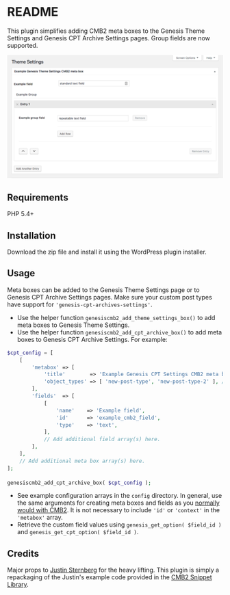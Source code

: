 # README #

This plugin simplifies adding CMB2 meta boxes to the Genesis Theme Settings and Genesis CPT Archive Settings pages.  Group fields are now supported.

![Genesis CPT Archive Settings screenshot](screenshot.png "Example CMB2 meta box added to Genesis CPT Archive Settings.")

## Requirements
PHP 5.4+

## Installation

Download the zip file and install it using the WordPress plugin installer.

## Usage

Meta boxes can be added to the Genesis Theme Settings page or to Genesis CPT Archive Settings pages.  Make sure your custom post types have support for `'genesis-cpt-archives-settings'`.

- Use the helper function `genesiscmb2_add_theme_settings_box()` to add meta boxes to Genesis Theme Settings.
- Use the helper function `genesiscmb2_add_cpt_archive_box()` to add meta boxes to Genesis CPT Archive Settings. For example:
```php
$cpt_config = [
	[
		'metabox' => [
			'title'        => 'Example Genesis CPT Settings CMB2 meta box', // String. Translation function is handled by the class.
			'object_types' => [ 'new-post-type', 'new-post-type-2' ], // Array. CPT slug(s).
		],
		'fields'  => [
			[
				'name'    => 'Example field',
				'id'      => 'example_cmb2_field',
				'type'    => 'text',
			],
			// Add additional field array(s) here.
		],
	],
	// Add additional meta box array(s) here.
];

genesiscmb2_add_cpt_archive_box( $cpt_config );
```
- See example configuration arrays in the `config` directory. In general, use the same arguments for creating meta boxes and fields as you [normally would with CMB2](https://github.com/CMB2/CMB2/wiki/Basic-Usage#create-a-metabox). It is not necessary to include `'id'` or `'context'` in the `'metabox'` array.
- Retrieve the custom field values using `genesis_get_option( $field_id )` and `genesis_get_cpt_option( $field_id )`.

## Credits
Major props to [Justin Sternberg](https://twitter.com/Jtsternberg) for the heavy lifting.  This plugin is simply a repackaging of the Justin's example code provided in the [CMB2 Snippet Library](https://github.com/CMB2/CMB2-Snippet-Library/tree/master/options-and-settings-pages).

